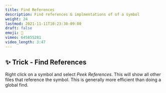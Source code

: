 ```yaml
---
title: Find References
description: Find references & implmentations of of a symbol 
weight: 24
lastmod: 2021-11-11T10:23:30-09:00
draft: false
emoji: 🧐
vimeo: 645855281
video_length: 3:47
---
```


## ✨ Trick - Find References

Right click on a symbol and select *Peek References*. This will show all other files that reference the symbol. This is generally more efficient than doing a global find. 
